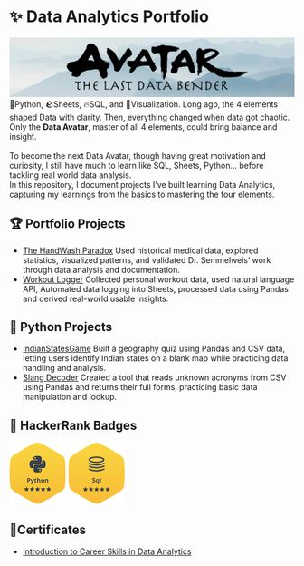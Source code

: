 # ✨ Data Analytics Portfolio
![Title-card](gifs/Avatar.jpg)
🌊Python, 🪨Sheets, 🔥SQL, and 💨Visualization. Long ago, the 4 elements shaped Data with clarity.
Then, everything changed when data got chaotic. Only the **Data Avatar**, master of all 4 elements, could bring balance and insight.
<br>&nbsp;<br>
To become the next Data Avatar, though having great motivation and curiosity, I still have much to learn like SQL, Sheets, Python... before tackling real world data analysis.
<br>
In this repository, I document projects I’ve built learning Data Analytics, capturing my learnings from the basics to mastering the four elements.<br>

## 🏆 Portfolio Projects
- [The HandWash Paradox](https://github.com/chaitanyakrishnakumar/Data-Analytics/tree/main/Portfolio/HandWashParadox) Used historical medical data, explored statistics, visualized patterns, and validated Dr. Semmelweis’ work through data analysis and documentation.
- [Workout Logger](https://github.com/chaitanyakrishnakumar/Data-Analytics/tree/main/Portfolio/Workout%20Logger) Collected personal workout data, used natural language API, Automated data logging into Sheets, processed data using Pandas and derived real-world usable insights.

## 🐍 Python Projects
- [IndianStatesGame](https://github.com/chaitanyakrishnakumar/Data-Analytics/tree/main/Python/IndianStatesGame) Built a geography quiz using Pandas and CSV data, letting users identify Indian states on a blank map while practicing data handling and analysis.
- [Slang Decoder](https://github.com/chaitanyakrishnakumar/Data-Analytics/tree/main/Python/SlangDecode) Created a tool that reads unknown acronyms from CSV using Pandas and returns their full forms, practicing basic data manipulation and lookup.


## 🏅 HackerRank Badges
<p align="left">
<img src="/gifs/python.png" alt="Python" width="100"/>
<img src="/gifs/sql.png" alt="SQL" width="100"/>
</p>


## 📜Certificates
- [Introduction to Career Skills in Data Analytics](https://github.com/chayhere/Data-Analytics/blob/main/gifs/linkedin-DA-1.pdf)




















